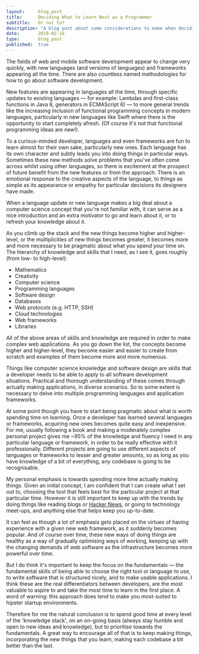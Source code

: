 ```yaml
---
layout:     blog_post
title:      Deciding What to Learn Next as a Programmer
subtitle:   Or not to?
description: "A blog post about some considerations to make when deciding what to learn next to improve your knowledge or skills as a programmer"
date:       2018-02-16
type:       blog_post
published:  true
---
```



The fields of web and mobile software development appear to change very quickly, with new languages (and versions of
languages) and frameworks appearing all the time. There are also countless named methodologies for how to go
about software development.

New features are appearing in languages all the time, through specific updates to existing
languages — for example: Lambdas and first-class functions in Java 8, generators in ECMAScript 6) — to more general
trends like the increasing inclusion of functional programming concepts in modern languages, particularly in new
languages like Swift where there is the opportunity to start completely afresh. (Of course it's not that
functional programming ideas are new!).

To a curious-minded developer, languages and even frameworks are fun to learn almost for their own sake, particularly new ones.
Each language has its own character and subtly leads you into doing things in particular ways. Sometimes these
new methods solve problems that you've often come across whilst using other languages, so there is excitement at the
prospect of future benefit from the new features or from the approach. There is an emotional response to the creative aspects of the
language, to things as simple as its appearance or empathy for particular decisions its designers have made.

When a language update or new language makes a big deal about a computer science concept that you're not familiar with, it can serve
as a nice introduction and an extra motivator to go and learn about it, or to refresh your knowledge about it.

As you climb up the stack and the new things become higher and higher-level, or the multiplicities of new things becomes
greater, it becomes more and more necessary to be pragmatic about what you spend your time on. The hierarchy of knowledge
and skills that I need, as I see it, goes roughly (from low- to high-level):

* Mathematics
* Creativity
* Computer science
* Programming languages
* Software design
* Databases
* Web protocols (e.g. HTTP, SSH)
* Cloud technologies
* Web frameworks
* Libraries

All of the above areas of skills and knowledge are required in order to make complex web applications. As you go down
the list, the concepts become higher and higher-level, they become easier and easier to create from scratch and examples
of them become more and more numerous.

Things like computer science knowledge and software design are skills that a developer needs to be able to apply to all
software development situations. Practical and thorough understanding of these comes through actually making applications,
in diverse scenarios. So to some extent is necessary to delve into multiple programming languages and application
frameworks.

At some point though you have to start being pragmatic about what is worth spending time on learning. Once a developer
has learned several languages or frameworks, acquiring new ones becomes quite easy and inexpensive. For me, usually
following a book and making a moderately complex personal project gives me ~95% of the knowledge and fluency I need in any
 particular language or framework, in order to be really effective with it professionally. Different projects are going to use different aspects
of languages or frameworks to lesser and greater amounts, so as long as you have knowledge of a bit of everything,
any codebase is going to be recognisable.

My personal emphasis is towards spending more time actually making things. Given an initial concept,
I am confident that I can create what I set out to, choosing the tool that feels best for the particular project at that particular time.
However it is still important to keep up with the trends by doing things like reading blogs or [Hacker News](https://news.ycombinator.com), or going
to technology meet-ups, and anything else that helps keep you up-to-date.

It can feel as though a lot of emphasis gets placed on the virtues of having experience with a given new web framework, as
it suddenly becomes popular. And of course over time, these new ways of doing things are healthy as a way of gradually
optimising ways of working, keeping up with the changing demands of web software as the infrastructure becomes more
powerful over time.

But I do think it's important to keep the focus on the fundamentals — the fundamental skills
of being able to choose the right tool or language to use, to write software that is structured nicely, and to make
usable applications. I think these are the real differentiators between developers, are the most valuable to aspire to and take the most time to learn
in the first place. A word of warning: this approach does tend to make you most-suited to hipster startup environments.

Therefore for me the natural conclusion is to spend good time at every level of the 'knowledge stack', on an on-going basis
(always stay humble and open to new ideas and knowledge), but to prioritise towards the fundamentals. A great way
to encourage all of that is to keep making things, incorporating the new things that you learn, making each codebase
a bit better than the last.